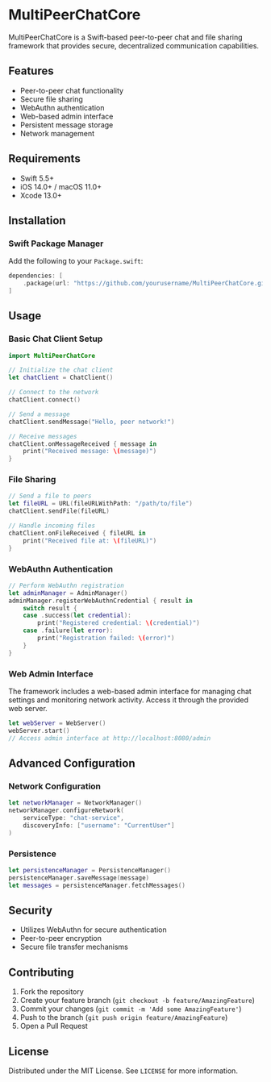 # MultiPeerChatCore

MultiPeerChatCore is a Swift-based peer-to-peer chat and file sharing framework that provides secure, decentralized communication capabilities.

## Features

- Peer-to-peer chat functionality
- Secure file sharing
- WebAuthn authentication
- Web-based admin interface
- Persistent message storage
- Network management

## Requirements

- Swift 5.5+
- iOS 14.0+ / macOS 11.0+
- Xcode 13.0+

## Installation

### Swift Package Manager

Add the following to your `Package.swift`:

```swift
dependencies: [
    .package(url: "https://github.com/yourusername/MultiPeerChatCore.git", from: "1.0.0")
]
```

## Usage

### Basic Chat Client Setup

```swift
import MultiPeerChatCore

// Initialize the chat client
let chatClient = ChatClient()

// Connect to the network
chatClient.connect()

// Send a message
chatClient.sendMessage("Hello, peer network!")

// Receive messages
chatClient.onMessageReceived { message in
    print("Received message: \(message)")
}
```

### File Sharing

```swift
// Send a file to peers
let fileURL = URL(fileURLWithPath: "/path/to/file")
chatClient.sendFile(fileURL)

// Handle incoming files
chatClient.onFileReceived { fileURL in
    print("Received file at: \(fileURL)")
}
```

### WebAuthn Authentication

```swift
// Perform WebAuthn registration
let adminManager = AdminManager()
adminManager.registerWebAuthnCredential { result in
    switch result {
    case .success(let credential):
        print("Registered credential: \(credential)")
    case .failure(let error):
        print("Registration failed: \(error)")
    }
}
```

### Web Admin Interface

The framework includes a web-based admin interface for managing chat settings and monitoring network activity. Access it through the provided web server.

```swift
let webServer = WebServer()
webServer.start()
// Access admin interface at http://localhost:8080/admin
```

## Advanced Configuration

### Network Configuration

```swift
let networkManager = NetworkManager()
networkManager.configureNetwork(
    serviceType: "chat-service",
    discoveryInfo: ["username": "CurrentUser"]
)
```

### Persistence

```swift
let persistenceManager = PersistenceManager()
persistenceManager.saveMessage(message)
let messages = persistenceManager.fetchMessages()
```

## Security

- Utilizes WebAuthn for secure authentication
- Peer-to-peer encryption
- Secure file transfer mechanisms

## Contributing

1. Fork the repository
2. Create your feature branch (`git checkout -b feature/AmazingFeature`)
3. Commit your changes (`git commit -m 'Add some AmazingFeature'`)
4. Push to the branch (`git push origin feature/AmazingFeature`)
5. Open a Pull Request

## License

Distributed under the MIT License. See `LICENSE` for more information.
